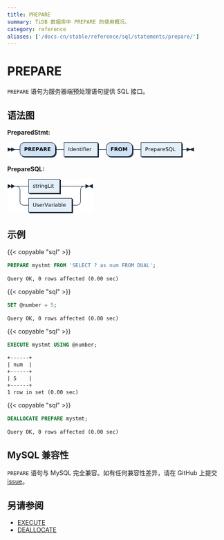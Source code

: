 ```yaml
---
title: PREPARE
summary: TiDB 数据库中 PREPARE 的使用概况。
category: reference
aliases: ['/docs-cn/stable/reference/sql/statements/prepare/']
---
```


# PREPARE

`PREPARE` 语句为服务器端预处理语句提供 SQL 接口。

## 语法图

**PreparedStmt:**

![PreparedStmt](/media/sqlgram/PreparedStmt.png)

**PrepareSQL:**

![PrepareSQL](/media/sqlgram/PrepareSQL.png)

## 示例

{{< copyable "sql" >}}

```sql
PREPARE mystmt FROM 'SELECT ? as num FROM DUAL';
```

```
Query OK, 0 rows affected (0.00 sec)
```

{{< copyable "sql" >}}

```sql
SET @number = 5;
```

```
Query OK, 0 rows affected (0.00 sec)
```

{{< copyable "sql" >}}

```sql
EXECUTE mystmt USING @number;
```

```
+------+
| num  |
+------+
| 5    |
+------+
1 row in set (0.00 sec)
```

{{< copyable "sql" >}}

```sql
DEALLOCATE PREPARE mystmt;
```

```
Query OK, 0 rows affected (0.00 sec)
```

## MySQL 兼容性

`PREPARE` 语句与 MySQL 完全兼容。如有任何兼容性差异，请在 GitHub 上提交 [issue](/report-issue.md)。

## 另请参阅

* [EXECUTE](/sql-statements/sql-statement-execute.md)
* [DEALLOCATE](/sql-statements/sql-statement-deallocate.md)
